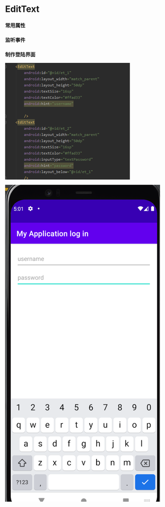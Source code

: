 # EditText

### 常用属性

### 监听事件

### 制作登陆界面

![](.gitbook/assets/image%20%281%29.png)

![](.gitbook/assets/image%20%2820%29.png)



